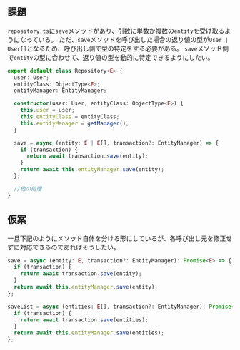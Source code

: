 ## 課題
`repository.ts`に`save`メソッドがあり、引数に単数か複数の`entity`を受け取るようになっている。
ただ、`save`メソッドを呼び出した場合の返り値の型が`User | User[]`となるため、呼び出し側で型の特定をする必要がある。
`save`メソッド側で`entity`の型に合わせて、返り値の型を動的に特定できるようにしたい。

```ts
export default class Repository<E> {
  user: User;
  entityClass: ObjectType<E>;
  entityManager: EntityManager;

  constructor(user: User, entityClass: ObjectType<E>) {
    this.user = user;
    this.entityClass = entityClass;
    this.entityManager = getManager();
  }

  save = async (entity: E | E[], transaction?: EntityManager) => {
    if (transaction) {
      return await transaction.save(entity);
    }
    return await this.entityManager.save(entity);
  };

  //他の処理
}

```

## 仮案
一旦下記のようにメソッド自体を分ける形にしているが、各呼び出し元を修正せずに対応できるのであればそうしたい。

```ts
save = async (entity: E, transaction?: EntityManager): Promise<E> => {
  if (transaction) {
    return await transaction.save(entity);
  }
  return await this.entityManager.save(entity);
};

saveList = async (entities: E[], transaction?: EntityManager): Promise<E[]> => {
  if (transaction) {
    return await transaction.save(entities);
  }
  return await this.entityManager.save(entities);
};
```
